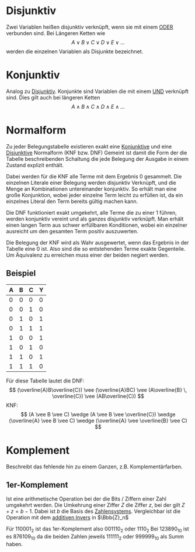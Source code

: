 # Disjunktiv
Zwei Variablen heißen disjunktiv verknüpft, wenn sie mit einem [ODER](Boolsche%20Algebra.md#OR) verbunden sind.
Bei Längeren Ketten wie 
$$
A \vee B \vee C \vee D \vee E \vee \dots
$$
werden die einzelnen Variablen als Disjunkte bezeichnet.

# Konjunktiv
Analog zu [Disjunktiv](#Disjunktiv).
Konjunkte sind Variablen die mit einem [UND](Boolsche%20Algebra.md#AND) verknüpft sind. Dies gilt auch bei längeren Ketten
$$
A \wedge B \wedge C \wedge D \wedge E \wedge \dots
$$
# Normalform
Zu jeder Belegungstabelle existieren exakt eine [Konjunktive](#Konjunktiv) und eine [Disjunktive](#Disjunktiv) Normalform (KNF bzw. DNF)
Gemeint ist damit die Form der die Tabelle beschreibenden Schaltung die jede Belegung der Ausgabe in einem Zustand explizit enthält.

Dabei werden für die KNF alle Terme mit dem Ergebnis 0 gesammelt.
Die einzelnen Literale einer Belegung werden disjunktiv Verknüpft, und die Menge an Kombinationen untereinander konjunktiv.
So erhält man eine große Konjunktion, wobei jeder einzelne Term leicht zu erfüllen ist, da ein einzelnes Literal den Term bereits gültig machen kann.

Die DNF funktioniert exakt umgekehrt, alle Terme die zu einer 1 führen, werden konjunktiv vereint und als ganzes disjunktiv verknüpft.
Man erhält einen langen Term aus schwer erfüllbaren Konditionen, wobei ein einzelner ausreicht um den gesamten Term positiv auszuwerten.

Die Belegung der KNF wird als Wahr ausgewertet, wenn das Ergebnis in der Tabelle eine 0 ist.
Also sind die so entstehenden Terme exakte Gegenteile. Um Äquivalenz zu erreichen muss einer der beiden negiert werden.

## Beispiel

| A   | B   | C   | Y   |
| --- | --- | --- | --- |
| 0   | 0   | 0   | 0   |
| 0   | 0   | 1   | 0   |
| 0   | 1   | 0   | 1   |
| 0   | 1   | 1   | 1   |
| 1   | 0   | 0   | 1   |
| 1   | 0   | 1   | 0   |
| 1   | 1   | 0   | 1   |
| 1   | 1   | 1   | 0   |
Für diese Tabelle lautet die DNF:
$$
(\overline{A}B\overline{C}) \vee (\overline{A}BC) \vee (A\overline{B} \, \overline{C}) \vee (AB\overline{C})
$$
KNF:
$$
(A \vee B \vee C) \wedge (A \vee B \vee \overline{C}) \wedge (\overline{A} \vee B \vee C) \wedge (\overline{A} \vee \overline{B} \vee C)
$$

# Komplement
Beschreibt das fehlende hin zu einem Ganzen, z.B. Komplementärfarben.

## 1er-Komplement
Ist eine arithmetische Operation bei der die Bits / Ziffern einer Zahl umgekehrt werden.
Die Umkehrung einer Ziffer $Z$ die Ziffer $z$, bei der gilt $Z + z =b-1$.
Dabei ist $b$ die Basis des [Zahlensystems](Umrechnung%20von%20Zahlensystemen.md#Zahlensysteme).
Vergleichbar ist die Operation mit dem [additiven Invers](Modulare%20Arithmetik.md#Addition) in $\Bbb{Z}_n$

Für $110001_2$ ist das 1er-Komplement also $001110_2$ oder $1110_2$
Bei $123890_{10}$ ist es $876109_{10}$ da die beiden Zahlen jeweils $111111_2$ oder $999999_{10}$ als Summ haben.
